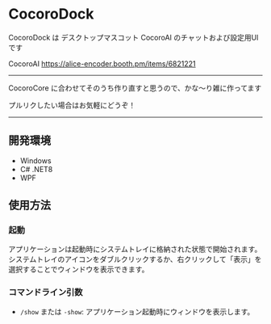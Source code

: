 # CocoroDock

CocoroDock は デスクトップマスコット CocoroAI のチャットおよび設定用UIです

CocoroAI
https://alice-encoder.booth.pm/items/6821221

----

CocoroCore に合わせてそのうち作り直すと思うので、かな～り雑に作ってます

プルリクしたい場合はお気軽にどうぞ！

----

## 開発環境

- Windows
- C# .NET8
- WPF

## 使用方法

### 起動
アプリケーションは起動時にシステムトレイに格納された状態で開始されます。システムトレイのアイコンをダブルクリックするか、右クリックして「表示」を選択することでウィンドウを表示できます。

### コマンドライン引数
- `/show` または `-show`: アプリケーション起動時にウィンドウを表示します。
